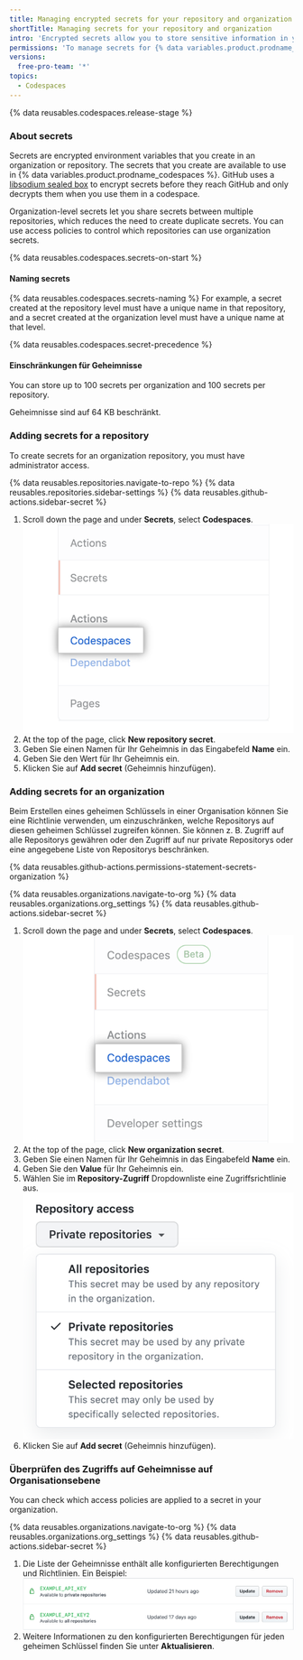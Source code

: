 ```yaml
---
title: Managing encrypted secrets for your repository and organization for Codespaces
shortTitle: Managing secrets for your repository and organization
intro: 'Encrypted secrets allow you to store sensitive information in your organization, repository, or {% data variables.product.prodname_codespaces %}.'
permissions: 'To manage secrets for {% data variables.product.prodname_codespaces %} for an organization, you must be an organization owner.'
versions:
  free-pro-team: '*'
topics:
  - Codespaces
---
```


{% data reusables.codespaces.release-stage %}

### About secrets

Secrets are encrypted environment variables that you create in an organization or  repository. The secrets that you create are available to use in {% data variables.product.prodname_codespaces %}. GitHub uses a [libsodium sealed box](https://libsodium.gitbook.io/doc/public-key_cryptography/sealed_boxes) to encrypt secrets before they reach GitHub and only decrypts them when you use them in a codespace.

Organization-level secrets let you share secrets between multiple repositories, which reduces the need to create duplicate secrets. You can use access policies to control which repositories can use organization secrets.

{% data reusables.codespaces.secrets-on-start %}

#### Naming secrets

{% data reusables.codespaces.secrets-naming %} For example, a secret created at the repository level must have a unique name in that repository, and a secret created at the organization level must have a unique name at that level.

  {% data reusables.codespaces.secret-precedence %}

#### Einschränkungen für Geheimnisse

You can store up to 100 secrets per organization and 100 secrets per repository.

Geheimnisse sind auf 64 KB beschränkt.

### Adding secrets for a repository

To create secrets for an organization repository, you must have administrator access.

{% data reusables.repositories.navigate-to-repo %}
{% data reusables.repositories.sidebar-settings %}
{% data reusables.github-actions.sidebar-secret %}
1. Scroll down the page and under **Secrets**, select **Codespaces**. ![Codespaces option in side bar](/assets/images/help/codespaces/codespaces-option-secrets.png)
1. At the top of the page, click **New repository secret**.
1. Geben Sie einen Namen für Ihr Geheimnis in das Eingabefeld **Name** ein.
1. Geben Sie den Wert für Ihr Geheimnis ein.
1. Klicken Sie auf **Add secret** (Geheimnis hinzufügen).

### Adding secrets for an organization

Beim Erstellen eines geheimen Schlüssels in einer Organisation können Sie eine Richtlinie verwenden, um einzuschränken, welche Repositorys auf diesen geheimen Schlüssel zugreifen können. Sie können z. B. Zugriff auf alle Repositorys gewähren oder den Zugriff auf nur private Repositorys oder eine angegebene Liste von Repositorys beschränken.

{% data reusables.github-actions.permissions-statement-secrets-organization %}

{% data reusables.organizations.navigate-to-org %}
{% data reusables.organizations.org_settings %}
{% data reusables.github-actions.sidebar-secret %}
1. Scroll down the page and under **Secrets**, select **Codespaces**. ![Codespaces option in side bar](/assets/images/help/codespaces/codespaces-option-secrets-org.png)
1. At the top of the page, click **New organization secret**.
1. Geben Sie einen Namen für Ihr Geheimnis in das Eingabefeld **Name** ein.
1. Geben Sie den **Value** für Ihr Geheimnis ein.
1. Wählen Sie im **Repository-Zugriff** Dropdownliste eine Zugriffsrichtlinie aus. ![Repository Access list with private repositories selected](/assets/images/help/codespaces/secret-repository-access.png)
1. Klicken Sie auf **Add secret** (Geheimnis hinzufügen).

### Überprüfen des Zugriffs auf Geheimnisse auf Organisationsebene

You can check which access policies are applied to a secret in your organization.

{% data reusables.organizations.navigate-to-org %}
{% data reusables.organizations.org_settings %}
{% data reusables.github-actions.sidebar-secret %}
1. Die Liste der Geheimnisse enthält alle konfigurierten Berechtigungen und Richtlinien. Ein Beispiel: ![Geheimliste](/assets/images/help/settings/actions-org-secrets-list.png)
1. Weitere Informationen zu den konfigurierten Berechtigungen für jeden geheimen Schlüssel finden Sie unter **Aktualisieren**.
